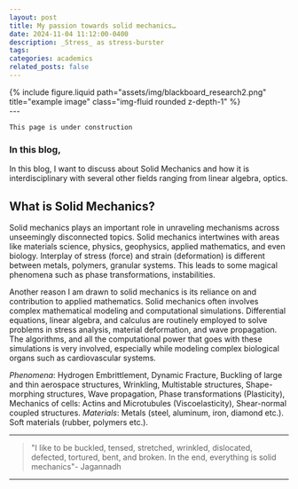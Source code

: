 ```yaml
---
layout: post
title: My passion towards solid mechanics…
date: 2024-11-04 11:12:00-0400
description: _Stress_ as stress-burster
tags:
categories: academics
related_posts: false
---
```


<div class="row">
    <div class="col-sm mt-3 mt-md-0">
        {% include figure.liquid path="assets/img/blackboard_research2.png" title="example image" class="img-fluid rounded z-depth-1" %}
    </div>
</div>
---

`This page is under construction`

### In this blog,

In this blog, I want to discuss about Solid Mechanics and how it is interdisciplinary with several other fields ranging from linear algebra, optics.

## What is Solid Mechanics?

Solid mechanics plays an important role in unraveling mechanisms across unseemingly disconnected topics. Solid mechanics intertwines with areas like materials science, physics, geophysics, applied mathematics, and even biology. Interplay of stress (force) and strain (deformation) is different between metals, polymers, granular systems. This leads to some magical phenomena such as phase transformations, instabilities.

Another reason I am drawn to solid mechanics is its reliance on and contribution to applied mathematics. Solid mechanics often involves complex mathematical modeling and computational simulations. Differential equations, linear algebra, and calculus are routinely employed to solve problems in stress analysis, material deformation, and wave propagation. The algorithms, and all the computational power that goes with these simulations is very involved, especially while modeling complex biological organs such as cardiovascular systems.

_Phenomena_: Hydrogen Embrittlement, Dynamic Fracture, Buckling of large and thin aerospace structures, Wrinkling, Multistable structures, Shape-morphing structures, Wave propagation, Phase transformations (Plasticity), Mechanics of cells: Actins and Microtubules (Viscoelasticity), Shear-normal coupled structures.
_Materials_: Metals (steel, aluminum, iron, diamond etc.). Soft materials (rubber, polymers etc.).

---

> "I like to be buckled, tensed, stretched, wrinkled, dislocated, defected, tortured, bent, and broken. In the end, everything is solid mechanics"- Jagannadh

---
